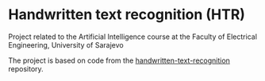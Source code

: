 # Handwritten text recognition (HTR)
Project related to the Artificial Intelligence course at the Faculty of Electrical Engineering, University of Sarajevo

The project is based on code from the [handwritten-text-recognition](https://github.com/arthurflor23/handwritten-text-recognition) repository.
